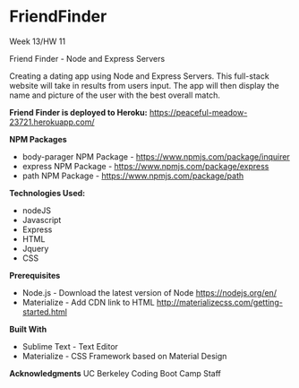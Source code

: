 # FriendFinder

Week 13/HW 11

Friend Finder - Node and Express Servers

Creating a dating app using Node and Express Servers. This full-stack website will take in results from users input. The app will then display the name and picture of the user with the best overall match.

<b>Friend Finder is deployed to Heroku:</b> https://peaceful-meadow-23721.herokuapp.com/


<b>NPM Packages</b>
- body-parager NPM Package - https://www.npmjs.com/package/inquirer
- express NPM Package - https://www.npmjs.com/package/express
- path NPM Package - https://www.npmjs.com/package/path

<b>Technologies Used:</b>
- nodeJS
- Javascript
- Express
- HTML
- Jquery
- CSS

<b>Prerequisites</b>
- Node.js - Download the latest version of Node https://nodejs.org/en/
- Materialize - Add CDN link to HTML http://materializecss.com/getting-started.html

<b>Built With</b>
- Sublime Text - Text Editor
- Materialize - CSS Framework based on Material Design

<b>Acknowledgments</b>
UC Berkeley Coding Boot Camp Staff